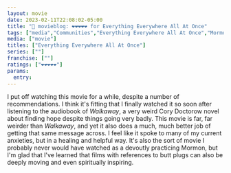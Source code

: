 ```yaml
---
layout: movie
date: 2023-02-11T22:08:02-05:00
title: "🍿 movieblog: ❤️❤️❤️❤️❤️ for Everything Everywhere All At Once"
tags: ["media","Communities","Everything Everywhere All At Once","Mormonism","Walkaway","Cory Doctorow","hope"]
media: ["movie"]
titles: ["Everything Everywhere All At Once"]
series: [""]
franchise: [""]
ratings: ["❤️❤️❤️❤️❤️"]
params:
  entry:
---
```

I put off watching this movie for a while, despite a number of recommendations. I think it's fitting that I finally watched it so soon after listening to the audiobook of *Walkaway*, a very weird Cory Doctorow novel about finding hope despite things going very badly. This movie is far, far weirder than *Walkaway*, and yet it also does a much, much better job of getting that same message across. I feel like it spoke to many of my current anxieties, but in a healing and helpful way. It's also the sort of movie I probably never would have watched as a devoutly practicing Mormon, but I'm glad that I've learned that films with references to butt plugs can also be deeply moving and even spiritually inspiring.
